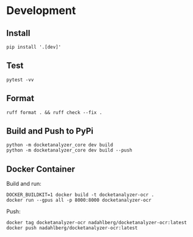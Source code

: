 # Development

## Install

```
pip install '.[dev]'
```

## Test

```
pytest -vv
```

## Format

```
ruff format . && ruff check --fix .
```

## Build and Push to PyPi

```
python -m docketanalyzer_core dev build
python -m docketanalyzer_core dev build --push
```

## Docker Container

Build and run:

```
DOCKER_BUILDKIT=1 docker build -t docketanalyzer-ocr .
docker run --gpus all -p 8000:8000 docketanalyzer-ocr
```

Push:

```
docker tag docketanalyzer-ocr nadahlberg/docketanalyzer-ocr:latest
docker push nadahlberg/docketanalyzer-ocr:latest
```
